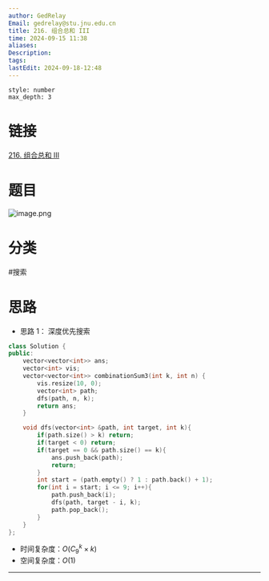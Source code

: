 ```yaml
---
author: GedRelay
Email: gedrelay@stu.jnu.edu.cn
title: 216. 组合总和 III
time: 2024-09-15 11:38
aliases: 
Description: 
tags: 
lastEdit: 2024-09-18-12:48
---
```


```toc
style: number
max_depth: 3
```

# 链接
[216. 组合总和 III](https://leetcode.cn/problems/combination-sum-iii/) 

# 题目
![image.png](https://ged-pic-bed.oss-cn-guangzhou.aliyuncs.com/img/202409151138575.png)


# 分类
#搜索 

# 思路
- 思路 1：
深度优先搜索

```cpp
class Solution {
public:
    vector<vector<int>> ans;
    vector<int> vis;
    vector<vector<int>> combinationSum3(int k, int n) {
        vis.resize(10, 0);
        vector<int> path;
        dfs(path, n, k);
        return ans;
    }

    void dfs(vector<int> &path, int target, int k){
        if(path.size() > k) return;
        if(target < 0) return;
        if(target == 0 && path.size() == k){
            ans.push_back(path);
            return;
        }
        int start = (path.empty() ? 1 : path.back() + 1);
        for(int i = start; i <= 9; i++){
            path.push_back(i);
            dfs(path, target - i, k);
            path.pop_back();
        }
    }
};
```


- 时间复杂度：${O\left( C_{9} ^{k} \times k \right)  }$ 
- 空间复杂度：${O\left( 1 \right)  }$ 


---

